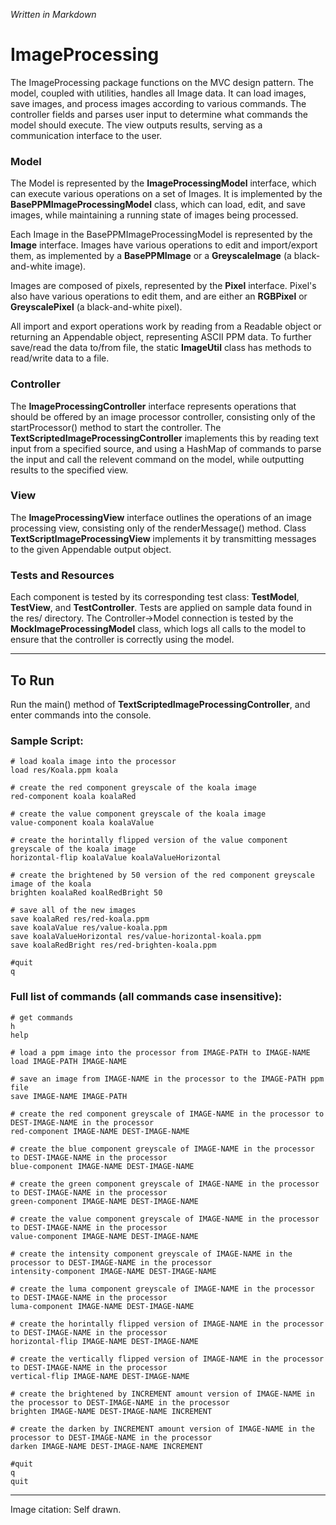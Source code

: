 *Written in Markdown*

# ImageProcessing

The ImageProcessing package functions on the MVC design pattern. The model, coupled with utilities, handles all Image data.
It can load images, save images, and process images according to various commands. The controller fields and parses user input to determine what 
commands the model should execute. The view outputs results, serving as a communication interface to the user.

### Model

The Model is represented by the **ImageProcessingModel** interface, which can execute various operations on a set of Images. It is implemented by the 
**BasePPMImageProcessingModel** class, which can load, edit, and save images, while maintaining a running state of images being processed.

Each Image in the BasePPMImageProcessingModel is represented by the **Image** interface. Images have various operations to edit and 
import/export them, as implemented by a **BasePPMImage** or a **GreyscaleImage** (a black-and-white image). 

Images are composed of pixels, represented by the **Pixel** interface. Pixel's also have various operations to edit them, and are either an
**RGBPixel** or **GreyscalePixel** (a black-and-white pixel).

All import and export operations work by reading from a Readable object or returning an Appendable object, representing ASCII PPM data. 
To further save/read the data to/from file, the static **ImageUtil** class has methods to read/write data to a file. 

### Controller

The **ImageProcessingController** interface represents operations that should be offered by an image processor controller, 
consisting only of the startProcessor() method to start the controller. The **TextScriptedImageProcessingController**
imaplements this by reading text input from a specified source, and using a HashMap of commands 
to parse the input and call the relevent command on the model, while 
outputting results to the specified view.

### View

The **ImageProcessingView** interface outlines the operations of an image processing view, consisting only of the 
renderMessage() method. Class **TextScriptImageProcessingView** implements it by transmitting messages to the
given Appendable output object.

### Tests and Resources

Each component is tested by its corresponding test class: **TestModel**, **TestView**, and **TestController**.
Tests are applied on sample data found in the res/ directory. The Controller->Model connection is tested
by the **MockImageProcessingModel** class, which logs all calls to the model to ensure that the controller
is correctly using the model.

---
## To Run

Run the main() method of **TextScriptedImageProcessingController**, and enter commands into the console.

### Sample Script:
```
# load koala image into the processor
load res/Koala.ppm koala

# create the red component greyscale of the koala image
red-component koala koalaRed

# create the value component greyscale of the koala image
value-component koala koalaValue

# create the horintally flipped version of the value component greyscale of the koala image
horizontal-flip koalaValue koalaValueHorizontal

# create the brightened by 50 version of the red component greyscale image of the koala
brighten koalaRed koalRedBright 50

# save all of the new images
save koalaRed res/red-koala.ppm
save koalaValue res/value-koala.ppm
save koalaValueHorizontal res/value-horizontal-koala.ppm
save koalaRedBright res/red-brighten-koala.ppm

#quit
q
```

### Full list of commands (all commands case insensitive):
```
# get commands
h
help

# load a ppm image into the processor from IMAGE-PATH to IMAGE-NAME
load IMAGE-PATH IMAGE-NAME

# save an image from IMAGE-NAME in the processor to the IMAGE-PATH ppm file
save IMAGE-NAME IMAGE-PATH

# create the red component greyscale of IMAGE-NAME in the processor to DEST-IMAGE-NAME in the processor
red-component IMAGE-NAME DEST-IMAGE-NAME

# create the blue component greyscale of IMAGE-NAME in the processor to DEST-IMAGE-NAME in the processor
blue-component IMAGE-NAME DEST-IMAGE-NAME

# create the green component greyscale of IMAGE-NAME in the processor to DEST-IMAGE-NAME in the processor
green-component IMAGE-NAME DEST-IMAGE-NAME

# create the value component greyscale of IMAGE-NAME in the processor to DEST-IMAGE-NAME in the processor
value-component IMAGE-NAME DEST-IMAGE-NAME

# create the intensity component greyscale of IMAGE-NAME in the processor to DEST-IMAGE-NAME in the processor
intensity-component IMAGE-NAME DEST-IMAGE-NAME

# create the luma component greyscale of IMAGE-NAME in the processor to DEST-IMAGE-NAME in the processor
luma-component IMAGE-NAME DEST-IMAGE-NAME

# create the horintally flipped version of IMAGE-NAME in the processor to DEST-IMAGE-NAME in the processor
horizontal-flip IMAGE-NAME DEST-IMAGE-NAME

# create the vertically flipped version of IMAGE-NAME in the processor to DEST-IMAGE-NAME in the processor
vertical-flip IMAGE-NAME DEST-IMAGE-NAME

# create the brightened by INCREMENT amount version of IMAGE-NAME in the processor to DEST-IMAGE-NAME in the processor
brighten IMAGE-NAME DEST-IMAGE-NAME INCREMENT

# create the darken by INCREMENT amount version of IMAGE-NAME in the processor to DEST-IMAGE-NAME in the processor
darken IMAGE-NAME DEST-IMAGE-NAME INCREMENT

#quit
q
quit
```
---
Image citation:
Self drawn.

